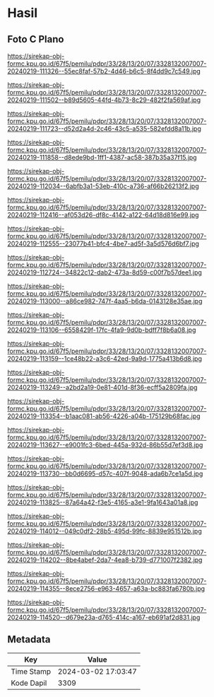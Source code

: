 # Hasil

## Foto C Plano

https://sirekap-obj-formc.kpu.go.id/67f5/pemilu/pdpr/33/28/13/20/07/3328132007007-20240219-111326--55ec8faf-57b2-4d46-b6c5-8f4dd9c7c549.jpg

https://sirekap-obj-formc.kpu.go.id/67f5/pemilu/pdpr/33/28/13/20/07/3328132007007-20240219-111502--b89d5605-44fd-4b73-8c29-482f2fa569af.jpg

https://sirekap-obj-formc.kpu.go.id/67f5/pemilu/pdpr/33/28/13/20/07/3328132007007-20240219-111723--d52d2a4d-2c46-43c5-a535-582efdd8a11b.jpg

https://sirekap-obj-formc.kpu.go.id/67f5/pemilu/pdpr/33/28/13/20/07/3328132007007-20240219-111858--d8ede9bd-1ff1-4387-ac58-387b35a37f15.jpg

https://sirekap-obj-formc.kpu.go.id/67f5/pemilu/pdpr/33/28/13/20/07/3328132007007-20240219-112034--6abfb3a1-53eb-410c-a736-af66b26213f2.jpg

https://sirekap-obj-formc.kpu.go.id/67f5/pemilu/pdpr/33/28/13/20/07/3328132007007-20240219-112416--af053d26-df8c-4142-a122-64d18d816e99.jpg

https://sirekap-obj-formc.kpu.go.id/67f5/pemilu/pdpr/33/28/13/20/07/3328132007007-20240219-112555--23077b41-bfc4-4be7-ad5f-3a5d576d6bf7.jpg

https://sirekap-obj-formc.kpu.go.id/67f5/pemilu/pdpr/33/28/13/20/07/3328132007007-20240219-112724--34822c12-dab2-473a-8d59-c00f7b57dee1.jpg

https://sirekap-obj-formc.kpu.go.id/67f5/pemilu/pdpr/33/28/13/20/07/3328132007007-20240219-113000--a86ce982-747f-4aa5-b6da-0143128e35ae.jpg

https://sirekap-obj-formc.kpu.go.id/67f5/pemilu/pdpr/33/28/13/20/07/3328132007007-20240219-113106--6558429f-17fc-4fa9-9d0b-bdff7f8b6a08.jpg

https://sirekap-obj-formc.kpu.go.id/67f5/pemilu/pdpr/33/28/13/20/07/3328132007007-20240219-113159--1ce48b22-a3c6-42ed-9a9d-1775a413b6d8.jpg

https://sirekap-obj-formc.kpu.go.id/67f5/pemilu/pdpr/33/28/13/20/07/3328132007007-20240219-113249--a2bd2a19-0e81-401d-8f36-ecff5a2809fa.jpg

https://sirekap-obj-formc.kpu.go.id/67f5/pemilu/pdpr/33/28/13/20/07/3328132007007-20240219-113354--b1aac081-ab56-4226-a04b-175129b68fac.jpg

https://sirekap-obj-formc.kpu.go.id/67f5/pemilu/pdpr/33/28/13/20/07/3328132007007-20240219-113627--e9001fc3-6bed-445a-932d-86b55d7ef3d8.jpg

https://sirekap-obj-formc.kpu.go.id/67f5/pemilu/pdpr/33/28/13/20/07/3328132007007-20240219-113730--bb0d6695-d57c-407f-9048-ada6b7ce1a5d.jpg

https://sirekap-obj-formc.kpu.go.id/67f5/pemilu/pdpr/33/28/13/20/07/3328132007007-20240219-113825--87a64a42-f3e5-4165-a3e1-9fa1643a01a8.jpg

https://sirekap-obj-formc.kpu.go.id/67f5/pemilu/pdpr/33/28/13/20/07/3328132007007-20240219-114012--049c0df2-28b5-495d-99fc-8839e951512b.jpg

https://sirekap-obj-formc.kpu.go.id/67f5/pemilu/pdpr/33/28/13/20/07/3328132007007-20240219-114202--8be4abef-2da7-4ea8-b739-d771007f2382.jpg

https://sirekap-obj-formc.kpu.go.id/67f5/pemilu/pdpr/33/28/13/20/07/3328132007007-20240219-114355--8ece2756-e963-4657-a63a-bc883fa6780b.jpg

https://sirekap-obj-formc.kpu.go.id/67f5/pemilu/pdpr/33/28/13/20/07/3328132007007-20240219-114520--d679e23a-d765-414c-a167-eb691af2d831.jpg


## Metadata

| Key        | Value               |
| ---------- | ------------------- |
| Time Stamp | 2024-03-02 17:03:47 |
| Kode Dapil | 3309                |



